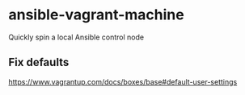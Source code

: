 # ansible-vagrant-machine

Quickly spin a local Ansible control node


## Fix defaults

https://www.vagrantup.com/docs/boxes/base#default-user-settings
